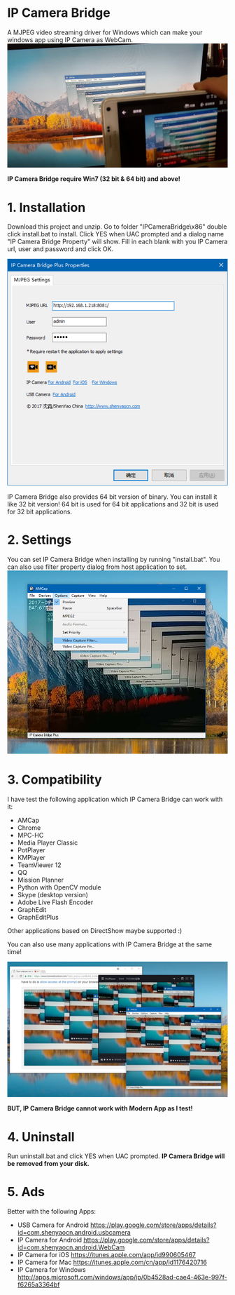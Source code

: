 # IP Camera Bridge

A MJPEG video streaming driver for Windows which can make your windows app using IP Camera as WebCam.
![IP Camera Bridge](/Snapshots/main.jpg)

**IP Camera Bridge require Win7 (32 bit & 64 bit) and above!**

# 1. Installation

Download this project and unzip. Go to folder "IPCameraBridge\x86" double click install.bat to install. Click YES when UAC prompted and a dialog name "IP Camera Bridge Property" will show. Fill in each blank with you IP Camera url, user and password and click OK.

![Setup IP Camera Bridge](/Snapshots/cfg-en.png)

IP Camera Bridge also provides 64 bit version of binary. You can install it like 32 bit version! 64 bit is used for 64 bit applications and 32 bit is used for 32 bit applications.

# 2. Settings

You can set IP Camera Bridge when installing by running "install.bat". You can also use filter property dialog from host application to set.
![Setting IP Camera Bridge from host application](/Snapshots/filter-settings.png)

# 3. Compatibility

I have test the following application which IP Camera Bridge can work with it:
* AMCap
* Chrome
* MPC-HC
* Media Player Classic
* PotPlayer
* KMPlayer
* TeamViewer 12
* QQ
* Mission Planner
* Python with OpenCV module
* Skype (desktop version)
* Adobe Live Flash Encoder
* GraphEdit
* GraphEditPlus

Other applications based on DirectShow maybe supported :)

You can also use many applications with IP Camera Bridge at the same time!

![Using many applications with IP Camera Bridge at the same time](/Snapshots/multi-apps.png)

**BUT, IP Camera Bridge cannot work with Modern App as I test!**

# 4. Uninstall

Run uninstall.bat and click YES when UAC prompted. **IP Camera Bridge will be removed from your disk.**

# 5. Ads

Better with the following Apps:

* USB Camera for Android https://play.google.com/store/apps/details?id=com.shenyaocn.android.usbcamera
* IP Camera for Android https://play.google.com/store/apps/details?id=com.shenyaocn.android.WebCam
* IP Camera for iOS https://itunes.apple.com/app/id990605467
* IP Camera for Mac https://itunes.apple.com/cn/app/id1176420716
* IP Camera for Windows http://apps.microsoft.com/windows/app/ip/0b4528ad-cae4-463e-997f-f6265a3364bf

